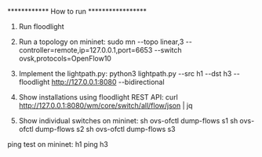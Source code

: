 ************ How to run *****************

1. Run floodlight
2. Run a topology on mininet: sudo mn --topo linear,3 --controller=remote,ip=127.0.0.1,port=6653 --switch ovsk,protocols=OpenFlow10
3. Implement the lightpath.py: python3 lightpath.py --src h1 --dst h3 --floodlight http://127.0.0.1:8080 --bidirectional
4. Show installations using floodlight REST API: curl http://127.0.0.1:8080/wm/core/switch/all/flow/json | jq

5. Show individual switches on mininet:
    sh ovs-ofctl dump-flows s1
    sh ovs-ofctl dump-flows s2
    sh ovs-ofctl dump-flows s3

ping test on mininet: h1 ping h3
